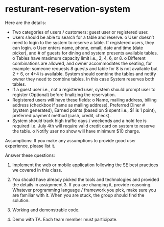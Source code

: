 # resturant-reservation-system
Here are the details:
-	Two categories of users / customers: guest user or registered user.
-	Users should be able to search for a table and reserve. 
o	User doesn’t need to login to the system to reserve a table. If registered users, they can login.
o	User enters name, phone, email, date and time (date picker), and # of guests for dining and system presents available tables.
o	Tables have maximum capacity limit i.e., 2, 4, 6, or 8.
o	Different combinations are allowed, and owner accommodates the seating, for example: someone requests 8 guests and table for 8 is not available but 2 + 6, or 4+4 is available. System should combine the tables and notify owner they need to combine tables. In this case System reserves both tables.
-	If a guest user i.e., not a registered user, system should prompt user to register (Optional) before finalizing the reservation.
-	Registered users will have these fields:
o	Name, mailing address, billing address (checkbox if same as mailing address), Preferred Diner # (system generated), Earned points (based on $ spent i.e., $1 is 1 point), preferred payment method (cash, credit, check).
-	System should track high traffic days / weekends and a hold fee is required i.e. July 4th will require valid credit card on system to reserve the table.
o	Notify user no show will have minimum $10 charge.

Assumptions:
If you make any assumptions to provide good user experience, please list it.

Answer these questions:

1.	Implement the web or mobile application following the SE best practices we covered in this class.

2.	You should have already picked the tools and technologies and provided the details in assignment 3. If you are changing it, provide reasoning. Whatever programming language / framework you pick, make sure you are familiar with it. When you are stuck, the group should find the solution.

3.	Working and demonstrable code.


4.	Demo with TA. Each team member must participate.
